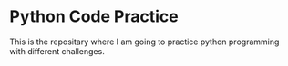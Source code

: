 # Python Code Practice

This is the repositary where I am going to practice python programming with different challenges.
